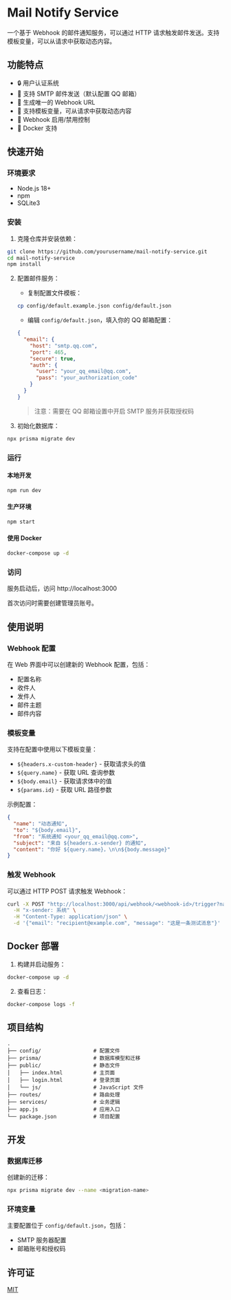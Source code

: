 # Mail Notify Service

一个基于 Webhook 的邮件通知服务，可以通过 HTTP 请求触发邮件发送。支持模板变量，可以从请求中获取动态内容。

## 功能特点

- 🔒 用户认证系统
- 📧 支持 SMTP 邮件发送（默认配置 QQ 邮箱）
- 🔗 生成唯一的 Webhook URL
- 📝 支持模板变量，可从请求中获取动态内容
- 🚦 Webhook 启用/禁用控制
- 🐳 Docker 支持

## 快速开始

### 环境要求

- Node.js 18+
- npm
- SQLite3

### 安装

1. 克隆仓库并安装依赖：
```bash
git clone https://github.com/yourusername/mail-notify-service.git
cd mail-notify-service
npm install
```

2. 配置邮件服务：
   - 复制配置文件模板：
   ```bash
   cp config/default.example.json config/default.json
   ```
   - 编辑 `config/default.json`，填入你的 QQ 邮箱配置：
   ```json
   {
     "email": {
       "host": "smtp.qq.com",
       "port": 465,
       "secure": true,
       "auth": {
         "user": "your_qq_email@qq.com",
         "pass": "your_authorization_code"
       }
     }
   }
   ```
   > 注意：需要在 QQ 邮箱设置中开启 SMTP 服务并获取授权码

3. 初始化数据库：
```bash
npx prisma migrate dev
```

### 运行

#### 本地开发
```bash
npm run dev
```

#### 生产环境
```bash
npm start
```

#### 使用 Docker
```bash
docker-compose up -d
```

### 访问

服务启动后，访问 http://localhost:3000

首次访问时需要创建管理员账号。

## 使用说明

### Webhook 配置

在 Web 界面中可以创建新的 Webhook 配置，包括：
- 配置名称
- 收件人
- 发件人
- 邮件主题
- 邮件内容

### 模板变量

支持在配置中使用以下模板变量：
- `${headers.x-custom-header}` - 获取请求头的值
- `${query.name}` - 获取 URL 查询参数
- `${body.email}` - 获取请求体中的值
- `${params.id}` - 获取 URL 路径参数

示例配置：
```json
{
  "name": "动态通知",
  "to": "${body.email}",
  "from": "系统通知 <your_qq_email@qq.com>",
  "subject": "来自 ${headers.x-sender} 的通知",
  "content": "你好 ${query.name}，\n\n${body.message}"
}
```

### 触发 Webhook

可以通过 HTTP POST 请求触发 Webhook：

```bash
curl -X POST "http://localhost:3000/api/webhook/<webhook-id>/trigger?name=张三" \
  -H "x-sender: 系统" \
  -H "Content-Type: application/json" \
  -d '{"email": "recipient@example.com", "message": "这是一条测试消息"}'
```

## Docker 部署

1. 构建并启动服务：
```bash
docker-compose up -d
```

2. 查看日志：
```bash
docker-compose logs -f
```

## 项目结构
```
.
├── config/                 # 配置文件
├── prisma/                 # 数据库模型和迁移
├── public/                 # 静态文件
│   ├── index.html          # 主页面
│   ├── login.html          # 登录页面
│   └── js/                 # JavaScript 文件
├── routes/                 # 路由处理
├── services/               # 业务逻辑
├── app.js                  # 应用入口
└── package.json            # 项目配置
```

## 开发

### 数据库迁移

创建新的迁移：
```bash
npx prisma migrate dev --name <migration-name>
```

### 环境变量

主要配置位于 `config/default.json`，包括：
- SMTP 服务器配置
- 邮箱账号和授权码

## 许可证

[MIT](LICENSE)
```

